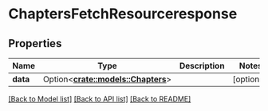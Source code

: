# ChaptersFetchResourceresponse

## Properties

Name | Type | Description | Notes
------------ | ------------- | ------------- | -------------
**data** | Option<[**crate::models::Chapters**](chapters.md)> |  | [optional]

[[Back to Model list]](../README.md#documentation-for-models) [[Back to API list]](../README.md#documentation-for-api-endpoints) [[Back to README]](../README.md)


